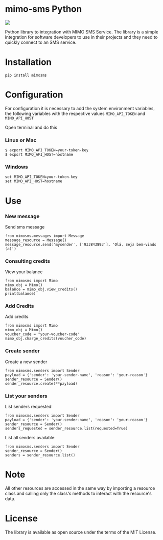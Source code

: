 # mimo-sms Python

[![](https://img.shields.io/badge/mimosms-OpenSource-blue.svg)]("https://www.mimo.it.ao/pt")

Python library to integration with MIMO SMS Service.
The library is a simple integration for software developers 
to use in their projects and they need to quickly connect to an SMS service.

# Installation

``` 
pip install mimosms 
```

# Configuration
For configuration it is necessary to add the system environment variables, the following variables with the respective values `MIMO_API_TOKEN` and `MIMO_API_HOST`

Open terminal and do this
### Linux or Mac
```
$ export MIMO_API_TOKEN=your-token-key
$ export MIMO_API_HOST=hostname
```

### Windows

``` 
set MIMO_API_TOKEN=your-token-key
set MIMO_API_HOST=hostname
```


# Use

### New message

Send sms message

``` 
from mimosms.messages import Message
message_resource = Message()
message_resource.send('mysender', ['933843893'], 'Olá, Seja bem-vindo (a)') 
```


### Consulting credits
View your balance
``` 
from mimosms import Mimo
mimo_obj = Mimo() 
balance = mimo_obj.view_credits()
print(balance)
```

### Add Credits
Add credits
``` 
from mimosms import Mimo
mimo_obj = Mimo() 
voucher_code = "your-voucher-code"
mimo_obj.charge_credits(voucher_code)
```

### Create sender
Create a new sender
```
from mimosms.senders import Sender
payload = {'sender': 'your-sender-name', 'reason': 'your-reason'}
sender_resource = Sender()
sender_resource.create(**payload)
```

### List your senders
List senders requested
```
from mimosms.senders import Sender
payload = {'sender': 'your-sender-name', 'reason': 'your-reason'}
sender_resource = Sender()
senders_requested = sender_resource.list(requested=True)
```

List all senders available

```
from mimosms.senders import Sender
sender_resource = Sender()
senders = sender_resource.list()
```
# Note
All other resources are accessed in the same way by importing a resource class and calling only the class's methods to interact with the resource's data.

# License

The library is available as open source under the terms of the MIT License.
